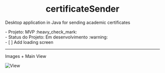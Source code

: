 <h1 align="center"> certificateSender </h1>
<p align="justify"> Desktop application in Java for sending academic certificates </p>
- Projeto: MVP :heavy_check_mark:
<br>
- Status do Projeto: Em desenvolvimento :warning:
<br>
- [ ] Add loading screen
<hr>
Images
+ Main View

![View](https://github.com/CassioRitse/certificateSender/assets/52689135/bfcf117b-1dd6-43f2-8bfc-748a5e8a075b)
